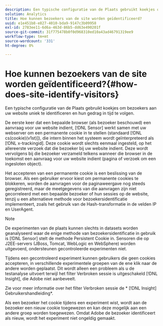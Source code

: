 ```yaml
---
description: Een typische configuratie van de Plaats gebruikt koekjes om bezoekers aan uw website uniek te identificeren en hun gedrag in tijd te volgen.
solution: Analytics
title: Hoe kunnen bezoekers van de site worden geïdentificeerd?
uuid: e1e451b8-e827-4010-bda9-9147c3b09958
exl-id: 2783ee11-6d6a-463d-86b5-dd63e490201f
source-git-commit: 31f775478b0f0d968310ed10a43ad46791319ee9
workflow-type: tm+mt
source-wordcount: '331'
ht-degree: 0%

---
```


# Hoe kunnen bezoekers van de site worden geïdentificeerd?{#how-does-site-identify-visitors}

Een typische configuratie van de Plaats gebruikt koekjes om bezoekers aan uw website uniek te identificeren en hun gedrag in tijd te volgen.

De eerste keer dat een bepaalde browser (als bezoeker beschouwd) een aanvraag voor uw website indient, [!DNL Sensor] werkt samen met uw webserver om een permanente cookie in te stellen (standaard [!DNL cs(cookie)(v1st)]), die intern binnen het systeem wordt geïnterpreteerd als [!DNL x-trackingid]. Deze cookie wordt slechts eenmaal ingesteld, op het allereerste verzoek dat die bezoeker bij uw website indient. Deze wordt vervolgens bij die bezoeker verzameld telkens wanneer die browser in de toekomst een aanvraag voor uw website indient (pagina of verzoek om een ingesloten object).

Het accepteren van een permanente cookie is een beslissing van de browser. Als een gebruiker ervoor kiest om permanente cookies te blokkeren, worden de aanvragen voor de paginaweergave nog steeds geregistreerd, maar de meetgegevens van die aanvragen zijn niet gecorreleerd met een bepaalde bezoeker of hun sessies op de website, tenzij u een alternatieve methode voor bezoekersidentificatie implementeert, zoals het gebruik van de Hash-transformatie in de velden IP en UserAgent.

>[!NOTE]
>
>De experimenten van de plaats kunnen slechts in datasets worden geanalyseerd waar de enige methode van bezoekersidentificatie in gebruik is [!DNL Sensor] stelt de methode Persistent Cookie in. Sensoren die op J2EE-servers (JBoss, Tomcat, WebLogic en WebSphere) worden uitgevoerd, ondersteunen gecontroleerde experimenten niet.

Tijdens een gecontroleerd experiment kunnen gebruikers die geen cookies accepteren, in verschillende experimentele groepen van de ene klik naar de andere worden geplaatst. Dit wordt alleen een probleem als u de testanalyse uitvoert terwijl het filter Verbroken sessie is uitgeschakeld [!DNL Insight], die Adobe niet aanbeveelt.

Zie voor meer informatie over het filter Verbroken sessie de * [!DNL Insight] Gebruikershandleiding*.

Als een bezoeker het cookie tijdens een experiment wist, wordt aan de bezoeker een nieuw cookie toegewezen en kan deze mogelijk aan een andere groep worden toegewezen. Omdat Adobe de bezoeker identificeert als nieuw, wordt het experiment niet ongeldig gemaakt.
